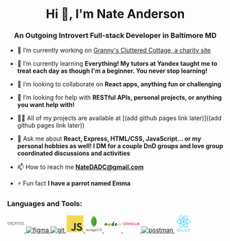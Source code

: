 <h1 align="center">Hi 👋, I'm Nate Anderson</h1>
<h3 align="center">An Outgoing Introvert Full-stack Developer in Baltimore MD</h3>

- 🔭 I’m currently working on [Granny's Cluttered Cottage, a charity site](TBD)

- 🌱 I’m currently learning **Everything! My tutors at Yandex taught me to treat each day as though I'm a beginner. You never stop learning!**

- 👯 I’m looking to collaborate on **React apps, anything fun or challenging**

- 🤝 I’m looking for help with **RESTful APIs, personal projects, or anything you want help with!**

- 👨‍💻 All of my projects are available at [(add github pages link later)]((add github pages link later))

- 💬 Ask me about **React, Express, HTML/CSS, JavaScript... or my personal hobbies as well! I DM for a couple DnD groups and love group coordinated discussions and activities**

- 📫 How to reach me **NateDADC@gmail.com**

- ⚡ Fun fact **I have a parrot named Emma**


<h3 align="left">Languages and Tools:</h3>
<p align="left"> <a href="https://expressjs.com" target="_blank"> <img src="https://raw.githubusercontent.com/devicons/devicon/master/icons/express/express-original-wordmark.svg" alt="express" width="40" height="40"/> </a> <a href="https://www.figma.com/" target="_blank"> <img src="https://www.vectorlogo.zone/logos/figma/figma-icon.svg" alt="figma" width="40" height="40"/> </a> <a href="https://git-scm.com/" target="_blank"> <img src="https://www.vectorlogo.zone/logos/git-scm/git-scm-icon.svg" alt="git" width="40" height="40"/> </a> <a href="https://developer.mozilla.org/en-US/docs/Web/JavaScript" target="_blank"> <img src="https://raw.githubusercontent.com/devicons/devicon/master/icons/javascript/javascript-original.svg" alt="javascript" width="40" height="40"/> </a> <a href="https://www.mongodb.com/" target="_blank"> <img src="https://raw.githubusercontent.com/devicons/devicon/master/icons/mongodb/mongodb-original-wordmark.svg" alt="mongodb" width="40" height="40"/> </a> <a href="https://nodejs.org" target="_blank"> <img src="https://raw.githubusercontent.com/devicons/devicon/master/icons/nodejs/nodejs-original-wordmark.svg" alt="nodejs" width="40" height="40"/> </a> <a href="https://www.oracle.com/" target="_blank"> <img src="https://raw.githubusercontent.com/devicons/devicon/master/icons/oracle/oracle-original.svg" alt="oracle" width="40" height="40"/> </a> <a href="https://postman.com" target="_blank"> <img src="https://www.vectorlogo.zone/logos/getpostman/getpostman-icon.svg" alt="postman" width="40" height="40"/> </a> <a href="https://reactjs.org/" target="_blank"> <img src="https://raw.githubusercontent.com/devicons/devicon/master/icons/react/react-original-wordmark.svg" alt="react" width="40" height="40"/> </a> </p>

